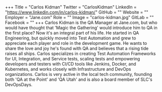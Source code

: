 +++
Title = "Carlos Kidman"
Twitter = "CarlosKidman"
LinkedIn = "https://www.linkedin.com/in/carlos-kidman/"
GitHub = ""
Website = ""
Employer = "Jane.com"
Role = ""
Image = "carlos-kidman.jpg"
GitLab = ""
Facebook = ""
+++
Carlos Kidman is the QA Manager at Jane.com, but who would have thought that &#39;Magic the Gathering&#39; would introduce him to QA in the first place? Now it&#39;s an integral part of his life. He started in QA Engineering, but quickly moved into Test Automation and grew to appreciate each player and role in the development game. He wants to share the love and joy he&#39;s found with QA and believes that a rising tide raises all ships. Carlos specializes in creating Test Automation Frameworks for UI, Integration, and Service tests, scaling tests and empowering developers and testers with CI/CD tools like Jenkins, Docker, and Kubernetes, and works closely with Infrastructure and DevOps organizations. Carlos is very active in the local tech community, founding both &#39;QA at the Point&#39; and &#39;QA Utah&#39; and is also a board member of SLC&#39;s DevOpsDays.